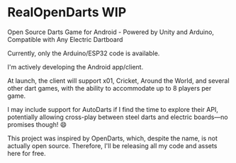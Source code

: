 # RealOpenDarts WIP
Open Source Darts Game for Android - Powered by Unity and Arduino, Compatible with Any Electric Dartboard

Currently, only the Arduino/ESP32 code is available.

I'm actively developing the Android app/client.

At launch, the client will support x01, Cricket, Around the World, and several other dart games, with the ability to accommodate up to 8 players per game.

I may include support for AutoDarts if I find the time to explore their API, potentially allowing cross-play between steel darts and electric boards—no promises though! 😄

This project was inspired by OpenDarts, which, despite the name, is not actually open source. Therefore, I'll be releasing all my code and assets here for free.

